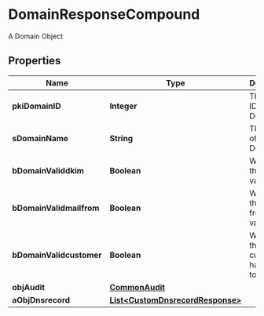

# DomainResponseCompound

A Domain Object

## Properties

| Name | Type | Description | Notes |
|------------ | ------------- | ------------- | -------------|
|**pkiDomainID** | **Integer** | The unique ID of the Domain |  |
|**sDomainName** | **String** | The name of the Domain |  |
|**bDomainValiddkim** | **Boolean** | Whether the DKIM is valid or not |  |
|**bDomainValidmailfrom** | **Boolean** | Whether the mail from is valid or not |  |
|**bDomainValidcustomer** | **Boolean** | Whether the customer has access to it or not |  |
|**objAudit** | [**CommonAudit**](CommonAudit.md) |  |  |
|**aObjDnsrecord** | [**List&lt;CustomDnsrecordResponse&gt;**](CustomDnsrecordResponse.md) |  |  |




